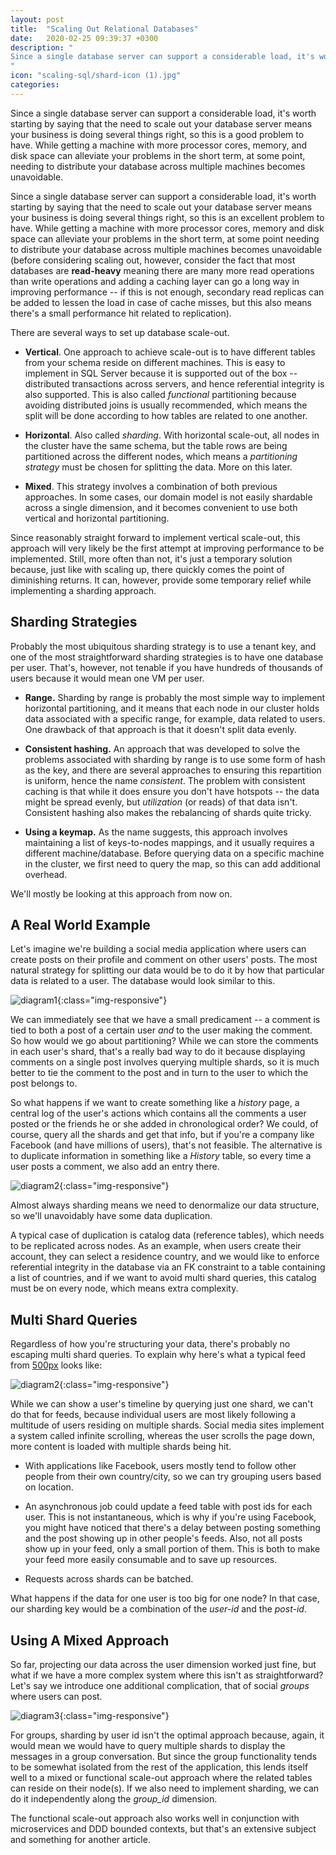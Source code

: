 ```yaml
---
layout: post
title:  "Scaling Out Relational Databases"
date:   2020-02-25 09:39:37 +0300
description: "
Since a single database server can support a considerable load, it's worth starting by saying that the need to scale out your database server means your business is doing several things right, so this is a good problem to have. While getting a machine with more processor cores, memory, and disk space can alleviate your problems in the short term, at some point, needing to distribute your database across multiple machines becomes unavoidable.
"
icon: "scaling-sql/shard-icon (1).jpg"
categories:
---
```

Since a single database server can support a considerable load, it's worth starting by saying that the need to scale out your database server means your business is doing several things right, so this is a good problem to have. While getting a machine with more processor cores, memory, and disk space can alleviate your problems in the short term, at some point, needing to distribute your database across multiple machines becomes unavoidable.

Since a single database server can support a considerable load, it's worth starting by saying that the need to scale out your database server means your business is doing several things right, so this is an excellent problem to have. While getting a machine with more processor cores, memory and disk space can alleviate your problems in the short term, at some point needing to distribute your database across multiple machines becomes unavoidable (before considering scaling out, however, consider the fact that most databases are **read-heavy** meaning there are many more read operations than write operations and adding a caching layer can go a long way in improving performance -- if this is not enough, secondary read replicas can be added to lessen the load in case of cache misses, but this also means there's a small performance hit related to replication).

There are several ways to set up database scale-out.

* **Vertical**. One approach to achieve scale-out is to have different tables from your schema reside on different machines. This is easy to implement in SQL Server because it is supported out of the box -- distributed transactions across servers, and hence referential integrity is also supported. This is also called *functional* partitioning because avoiding distributed joins is usually recommended, which means the split will be done according to how tables are related to one another.

* **Horizontal**. Also called *sharding*. With horizontal scale-out, all nodes in the cluster have the same schema, but the table rows are being partitioned across the different nodes, which means a *partitioning strategy* must be chosen for splitting the data. More on this later.

* **Mixed**. This strategy involves a combination of both previous approaches. In some cases, our domain model is not easily shardable across a single dimension, and it becomes convenient to use both vertical and horizontal partitioning.

Since reasonably straight forward to implement vertical scale-out, this approach will very likely be the first attempt at improving performance to be implemented. Still, more often than not, it's just a temporary solution because, just like with scaling up, there quickly comes the point of diminishing returns. It can, however, provide some temporary relief while implementing a sharding approach.

## Sharding Strategies
Probably the most ubiquitous sharding strategy is to use a tenant key, and one of the most straightforward sharding strategies is to have one database per user. That's, however, not tenable if you have hundreds of thousands of users because it would mean one VM per user. 

* **Range.** Sharding by range is probably the most simple way to implement horizontal partitioning, and it means that each node in our cluster holds data associated with a specific range, for example, data related to users. One drawback of that approach is that it doesn't split data evenly.
 
* **Consistent hashing.** An approach that was developed to solve the problems associated with sharding by range is to use some form of hash as the key, and there are several approaches to ensuring this repartition is uniform, hence the name *consistent*. The problem with consistent caching is that while it does ensure you don't have hotspots -- the data might be spread evenly, but *utilization* (or reads) of that data isn't. Consistent hashing also makes the rebalancing of shards quite tricky.

* **Using a keymap.** As the name suggests, this approach involves maintaining a list of keys-to-nodes mappings, and it usually requires a different machine/database. Before querying data on a specific machine in the cluster, we first need to query the map, so this can add additional overhead.

We'll mostly be looking at this approach from now on.

## A Real World Example
Let's imagine we're building a social media application where users can create posts on their profile and comment on other users' posts. The most natural strategy for splitting our data would be to do it by how that particular data is related to a user. The database would look similar to this.

![diagram1](/images/scaling-sql/diag1.png){:class="img-responsive"}

We can immediately see that we have a small predicament -- a comment is tied to both a post of a certain user *and* to the user making the comment. So how would we go about partitioning? While we can store the comments in each user's shard, that's a really bad way to do it because displaying comments on a single post involves querying multiple shards, so it is much better to tie the comment to the post and in turn to the user to which the post belongs to.

So what happens if we want to create something like a *history* page, a central log of the user's actions which contains all the comments a user posted or the friends he or she added in chronological order? We could, of course, query all the shards and get that info, but if you're a company like Facebook (and have millions of users), that's not feasible. The alternative is to duplicate information in something like a *History* table, so every time a user posts a comment, we also add an entry there. 

![diagram2](/images/scaling-sql/diag2.png){:class="img-responsive"}

Almost always sharding means we need to denormalize our data structure, so we'll unavoidably have some data duplication. 

A typical case of duplication is catalog data (reference tables), which needs to be replicated across nodes. As an example, when users create their account, they can select a residence country, and we would like to enforce referential integrity in the database via an FK constraint to a table containing a list of countries, and if we want to avoid multi shard queries, this catalog must be on every node, which means extra complexity.

## Multi Shard Queries
Regardless of how you're structuring your data, there's probably no escaping multi shard queries. To explain why here's what a typical feed from [500px]() looks like:

![diagram2](/images/scaling-sql/feed.jpg){:class="img-responsive"}

While we can show a user's timeline by querying just one shard, we can't do that for feeds, because individual users are most likely following a multitude of users residing on multiple shards. Social media sites implement a system called infinite scrolling, whereas the user scrolls the page down, more content is loaded with multiple shards being hit.

* With applications like Facebook, users mostly tend to follow other people from their own country/city, so we can try grouping users based on location.
  
* An asynchronous job could update a feed table with post ids for each user. This is not instantaneous, which is why if you're using Facebook, you might have noticed that there's a delay between posting something and the post showing up in other people's feeds. Also, not all posts show up in your feed, only a small portion of them. This is both to make your feed more easily consumable and to save up resources.
  
* Requests across shards can be batched.

What happens if the data for one user is too big for one node? In that case, our sharding key would be a combination of the *user-id* and the *post-id*.

## Using A Mixed Approach
So far, projecting our data across the user dimension worked just fine, but what if we have a more complex system where this isn't as straightforward? Let's say we introduce one additional complication, that of social *groups* where users can post.

![diagram3](/images/scaling-sql/diag3.png){:class="img-responsive"}

For groups, sharding by user id isn't the optimal approach because, again, it would mean we would have to query multiple shards to display the messages in a group conversation. But since the group functionality tends to be somewhat isolated from the rest of the application, this lends itself well to a mixed or functional scale-out approach where the related tables can reside on their node(s). If we also need to implement sharding, we can do it independently along the *group_id* dimension.

The functional scale-out approach also works well in conjunction with microservices and DDD bounded contexts, but that's an extensive subject and something for another article.
